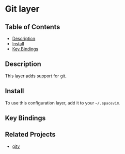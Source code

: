 # Git layer

## Table of Contents

<!-- vim-markdown-toc GFM -->
* [Description](#description)
* [Install](#install)
* [Key Bindings](#key-bindings)

<!-- vim-markdown-toc -->

## Description

This layer adds support for git.

## Install

To use this configuration layer, add it to your `~/.spacevim`.

## Key Bindings

## Related Projects

- [gitv](https://github.com/gregsexton/gitv)
